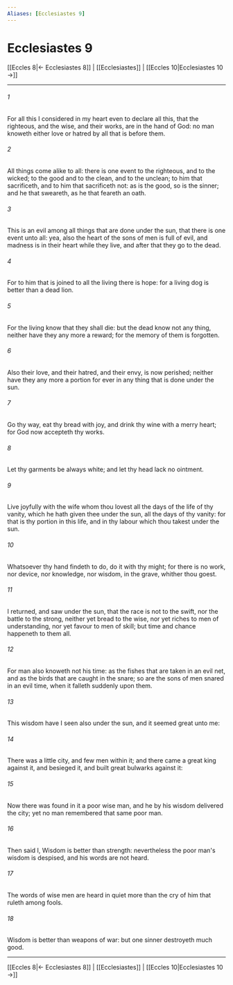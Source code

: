 ```yaml
---
Aliases: [Ecclesiastes 9]
---
```

# Ecclesiastes 9

[[Eccles 8|← Ecclesiastes 8]] | [[Ecclesiastes]] | [[Eccles 10|Ecclesiastes 10 →]]
***



###### 1 
For all this I considered in my heart even to declare all this, that the righteous, and the wise, and their works, are in the hand of God: no man knoweth either love or hatred by all that is before them. 

###### 2 
All things come alike to all: there is one event to the righteous, and to the wicked; to the good and to the clean, and to the unclean; to him that sacrificeth, and to him that sacrificeth not: as is the good, so is the sinner; and he that sweareth, as he that feareth an oath. 

###### 3 
This is an evil among all things that are done under the sun, that there is one event unto all: yea, also the heart of the sons of men is full of evil, and madness is in their heart while they live, and after that they go to the dead. 

###### 4 
For to him that is joined to all the living there is hope: for a living dog is better than a dead lion. 

###### 5 
For the living know that they shall die: but the dead know not any thing, neither have they any more a reward; for the memory of them is forgotten. 

###### 6 
Also their love, and their hatred, and their envy, is now perished; neither have they any more a portion for ever in any thing that is done under the sun. 

###### 7 
Go thy way, eat thy bread with joy, and drink thy wine with a merry heart; for God now accepteth thy works. 

###### 8 
Let thy garments be always white; and let thy head lack no ointment. 

###### 9 
Live joyfully with the wife whom thou lovest all the days of the life of thy vanity, which he hath given thee under the sun, all the days of thy vanity: for that is thy portion in this life, and in thy labour which thou takest under the sun. 

###### 10 
Whatsoever thy hand findeth to do, do it with thy might; for there is no work, nor device, nor knowledge, nor wisdom, in the grave, whither thou goest. 

###### 11 
I returned, and saw under the sun, that the race is not to the swift, nor the battle to the strong, neither yet bread to the wise, nor yet riches to men of understanding, nor yet favour to men of skill; but time and chance happeneth to them all. 

###### 12 
For man also knoweth not his time: as the fishes that are taken in an evil net, and as the birds that are caught in the snare; so are the sons of men snared in an evil time, when it falleth suddenly upon them. 

###### 13 
This wisdom have I seen also under the sun, and it seemed great unto me: 

###### 14 
There was a little city, and few men within it; and there came a great king against it, and besieged it, and built great bulwarks against it: 

###### 15 
Now there was found in it a poor wise man, and he by his wisdom delivered the city; yet no man remembered that same poor man. 

###### 16 
Then said I, Wisdom is better than strength: nevertheless the poor man's wisdom is despised, and his words are not heard. 

###### 17 
The words of wise men are heard in quiet more than the cry of him that ruleth among fools. 

###### 18 
Wisdom is better than weapons of war: but one sinner destroyeth much good.

***
[[Eccles 8|← Ecclesiastes 8]] | [[Ecclesiastes]] | [[Eccles 10|Ecclesiastes 10 →]]
